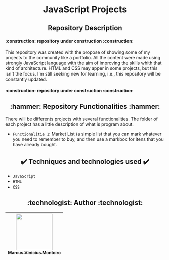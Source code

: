 <h1 align="center"> JavaScript Projects </h1>
  
<h2 align="center"> Repository Description </h2>
  <h4 align="begin"> 
      :construction: repository under construction :construction:
  </h4>
    This repository was created with the propose of showing some of my projects to the community like a portfolio. All the content were made using strongly JavaScript      language with the aim of improving the skills whith that kind of architecture. HTML and CSS may apper in some projects, but this isn't the focus. I'm still seeking      new for learning, i.e., this repository will be constantly updated.
  <h4 align="begin"> 
      :construction: repository under construction :construction:
  </h4>


<h2 align="center"> :hammer: Repository Functionalities :hammer:</h2>
  There will be differents projects with several functionalities. The folder of each project has a little description of what is program about.
  
 - `Functionalitie 1`: Market List (a simple list that you can mark whatever you need to remember to buy, and then use a markbox for itens that you have already bought.


<h2 align="center">✔️ Techniques and technologies used ✔️</h2>

- ``JavaScript``
- ``HTML``
- ``CSS``

<h2 align="center"> :technologist: Author :technologist: </h2>

| [<img src="https://avatars.githubusercontent.com/mvmonteiro" width=115><br><sub>Marcus Vinicius Monteiro</sub>](https://github.com/mvmonteiro) |   
| :---: |
